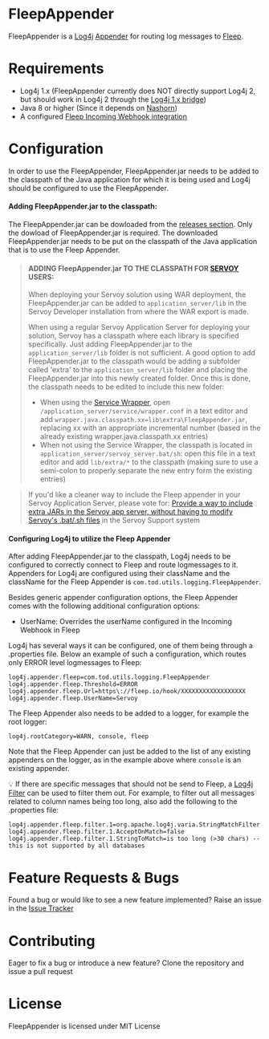 # FleepAppender
FleepAppender is a [Log4j](https://logging.apache.org/log4j) [Appender](https://logging.apache.org/log4j/2.x/manual/appenders.html) for routing log messages to [Fleep](http://fleep.io). 

# Requirements
- Log4j 1.x (FleepAppender currently does NOT directly support Log4j 2, but should work in Log4j 2 through the [Log4j 1.x bridge](https://logging.apache.org/log4j/2.x/manual/migration.html))
- Java 8 or higher (Since it depends on [Nashorn](https://en.wikipedia.org/wiki/Nashorn_(JavaScript_engine)))
- A configured [Fleep Incoming Webhook integration](https://fleep.io/integrations/webhooks/)

# Configuration
In order to use the FleepAppender, FleepAppender.jar needs to be added to the classpath of the Java application for which it is being used and Log4j should be configured to use the FleepAppender.

#### Adding FleepAppender.jar to the classpath:
The FleepAppender.jar can be dowloaded from the [releases section](https://github.com/TheOrangeDots/FleepAppender/releases). Only the dowload of FleepAppender.jar is required. The downloaded FleepAppender.jar needs to be put on the classpath of the Java application that is to use the Fleep Appender. 

>#### ADDING FleepAppender.jar TO THE CLASSPATH FOR [SERVOY](http://servoy.com) USERS:
>When deploying your Servoy solution using WAR deployment, the FleepAppender.jar can be added to `application_server/lib` in the Servoy Developer installation from where the WAR export is made.
>
>When using a regular Servoy Application Server for deploying your solution, Servoy has a classpath where each library is specified specifically. Just adding FleepAppender.jar to the `application_server/lib` folder is not sufficient. A good option to add FleepAppender.jar to the classpath would be adding a subfolder called 'extra' to the `application_server/lib` folder and placing the FleepAppender.jar into this newly created folder. Once this is done, the classpath needs to be edited to include this new folder:
>- When using the [Service Wrapper](https://wiki.servoy.com/display/public/DOCS/Running+the+Server+As+a+Service), open `/application_server/service/wrapper.conf` in a text editor and add `wrapper.java.classpath.xx=lib\extra\FleepAppender.jar`, replacing xx with an appropriate incremental number (based in the already existing wrapper.java.classpath.xx entries)
>- When not using the Service Wrapper, the classpath is located in `application_server/servoy_server.bat/sh`: open this file in a text editor and add `lib/extra/*` to the classpath (making sure to use a semi-colon to properly separate the new entry form the existing entries)

>If you'd like a cleaner way to include the Fleep appender in your Servoy Application Server, please vote for: [Provide a way to include extra JARs in the Servoy app server, without having to modify Servoy's .bat/.sh files](https://support.servoy.com/browse/SVY-9450) in the Servoy Support system

#### Configuring Log4j to utilize the Fleep Appender
After adding FleepAppender.jar to the classpath, Log4j needs to be configured to correctly connect to Fleep and route logmessages to it. Appenders for Log4j are configured using their className and the className for the Fleep Appender is `com.tod.utils.logging.FleepAppender`.

Besides generic appender configuration options, the Fleep Appender comes with the following additional configuration options:
- UserName: Overrides the userName configured in the Incoming Webhook in Fleep

Log4j has several ways it can be configured, one of them being through a .properties file. Below an example of such a configuration, which routes only ERROR level logmessages to Fleep:
```
log4j.appender.fleep=com.tod.utils.logging.FleepAppender
log4j.appender.fleep.Threshold=ERROR
log4j.appender.fleep.Url=https\://fleep.io/hook/XXXXXXXXXXXXXXXXXX
log4j.appender.fleep.UserName=Servoy
```

The Fleep Appender also needs to be added to a logger, for example the root logger:
```
log4j.rootCategory=WARN, console, fleep
```
Note that the Fleep Appender can just be added to the list of any existing appenders on the logger, as in the example above where `console` is an existing appender. 

:bulb: If there are specific messages that should not be send to Fleep, a [Log4j](https://logging.apache.org/log4j) [Filter](http://logging.apache.org/log4j/1.2/apidocs/org/apache/log4j/spi/Filter.html) can be used to filter them out. For example, to filter out all messages related to column names being too long, also add the following to the .properties file:
```
log4j.appender.fleep.filter.1=org.apache.log4j.varia.StringMatchFilter
log4j.appender.fleep.filter.1.AcceptOnMatch=false
log4j.appender.fleep.filter.1.StringToMatch=is too long (>30 chars) -- this is not supported by all databases
```
# Feature Requests & Bugs
Found a bug or would like to see a new feature implemented? Raise an issue in the [Issue Tracker](https://github.com/TheOrangeDots/FleepAppender/issues)

# Contributing
Eager to fix a bug or introduce a new feature? Clone the repository and issue a pull request

# License
FleepAppender is licensed under MIT License
